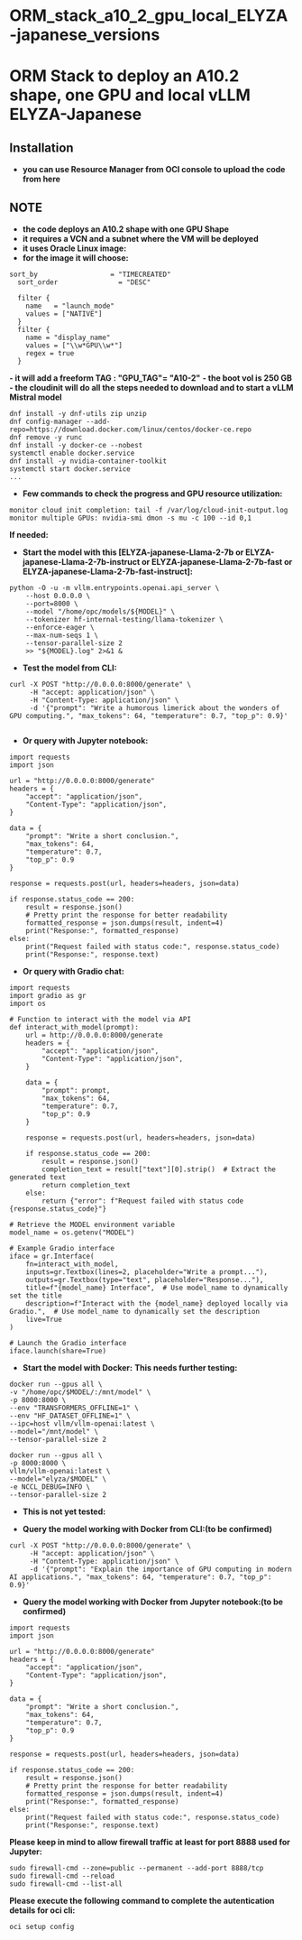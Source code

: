 # **ORM_stack_a10_2_gpu_local_ELYZA-japanese_versions**

# **ORM Stack to deploy an A10.2 shape, one GPU and local vLLM ELYZA-Japanese**

## Installation
- **you can use Resource Manager from OCI console to upload the code from here**

## NOTE
- **the code deploys an A10.2 shape with one GPU Shape**
- **it requires a VCN and a subnet where the VM will be deployed**
- **it uses Oracle Linux image:**
- **for the image it will choose:**
```
sort_by                  = "TIMECREATED"
  sort_order               = "DESC"

  filter {
    name   = "launch_mode"
    values = ["NATIVE"]
  }
  filter {
    name = "display_name"
    values = ["\\w*GPU\\w*"]
    regex = true
  }
  ```
  **- it will add a freeform TAG : "GPU_TAG"= "A10-2"**
  **- the boot vol is 250 GB**
  **- the cloudinit will do all the steps needed to download and to start a vLLM Mistral model**
  ```
dnf install -y dnf-utils zip unzip
dnf config-manager --add-repo=https://download.docker.com/linux/centos/docker-ce.repo
dnf remove -y runc
dnf install -y docker-ce --nobest
systemctl enable docker.service
dnf install -y nvidia-container-toolkit
systemctl start docker.service
...
```
- **Few commands to check the progress and GPU resource utilization:**
```
monitor cloud init completion: tail -f /var/log/cloud-init-output.log
monitor multiple GPUs: nvidia-smi dmon -s mu -c 100 --id 0,1
```
**If needed:**
- **Start the model with this [ELYZA-japanese-Llama-2-7b or ELYZA-japanese-Llama-2-7b-instruct or ELYZA-japanese-Llama-2-7b-fast or ELYZA-japanese-Llama-2-7b-fast-instruct]:**
```
python -O -u -m vllm.entrypoints.openai.api_server \
    --host 0.0.0.0 \
    --port=8000 \
    --model "/home/opc/models/${MODEL}" \
    --tokenizer hf-internal-testing/llama-tokenizer \
    --enforce-eager \
    --max-num-seqs 1 \
    --tensor-parallel-size 2
    >> "${MODEL}.log" 2>&1 &
```
- **Test the model from CLI:**
```
curl -X POST "http://0.0.0.0:8000/generate" \
     -H "accept: application/json" \
     -H "Content-Type: application/json" \
     -d '{"prompt": "Write a humorous limerick about the wonders of GPU computing.", "max_tokens": 64, "temperature": 0.7, "top_p": 0.9}'
	  
```
- **Or query with Jupyter notebook:**
```
import requests
import json

url = "http://0.0.0.0:8000/generate"
headers = {
    "accept": "application/json",
    "Content-Type": "application/json",
}

data = {
    "prompt": "Write a short conclusion.",
    "max_tokens": 64,
    "temperature": 0.7,
    "top_p": 0.9
}

response = requests.post(url, headers=headers, json=data)

if response.status_code == 200:
    result = response.json()
    # Pretty print the response for better readability
    formatted_response = json.dumps(result, indent=4)
    print("Response:", formatted_response)
else:
    print("Request failed with status code:", response.status_code)
    print("Response:", response.text)
```
- **Or query with Gradio chat:**
```
import requests
import gradio as gr
import os

# Function to interact with the model via API
def interact_with_model(prompt):
    url = http://0.0.0.0:8000/generate
    headers = {
        "accept": "application/json",
        "Content-Type": "application/json",
    }

    data = {
        "prompt": prompt,
        "max_tokens": 64,
        "temperature": 0.7,
        "top_p": 0.9
    }

    response = requests.post(url, headers=headers, json=data)

    if response.status_code == 200:
        result = response.json()
        completion_text = result["text"][0].strip()  # Extract the generated text
        return completion_text
    else:
        return {"error": f"Request failed with status code {response.status_code}"}

# Retrieve the MODEL environment variable
model_name = os.getenv("MODEL")

# Example Gradio interface
iface = gr.Interface(
    fn=interact_with_model,
    inputs=gr.Textbox(lines=2, placeholder="Write a prompt..."),
    outputs=gr.Textbox(type="text", placeholder="Response..."),
    title=f"{model_name} Interface",  # Use model_name to dynamically set the title
    description=f"Interact with the {model_name} deployed locally via Gradio.",  # Use model_name to dynamically set the description
    live=True
)

# Launch the Gradio interface
iface.launch(share=True)
```
- **Start the model with Docker:**
**This needs further testing:**
```
docker run --gpus all \
-v "/home/opc/$MODEL/:/mnt/model" \
-p 8000:8000 \
--env "TRANSFORMERS_OFFLINE=1" \
--env "HF_DATASET_OFFLINE=1" \
--ipc=host vllm/vllm-openai:latest \
--model="/mnt/model" \
--tensor-parallel-size 2

docker run --gpus all \
-p 8000:8000 \
vllm/vllm-openai:latest \
--model="elyza/$MODEL" \
-e NCCL_DEBUG=INFO \
--tensor-parallel-size 2
```
- **This is not yet tested:**

- **Query the model working with Docker from CLI:(to be confirmed)**
```
curl -X POST "http://0.0.0.0:8000/generate" \
     -H "accept: application/json" \
     -H "Content-Type: application/json" \
     -d '{"prompt": "Explain the importance of GPU computing in modern AI applications.", "max_tokens": 64, "temperature": 0.7, "top_p": 0.9}'
```
- **Query the model working with Docker from Jupyter notebook:(to be confirmed)**
```
import requests
import json

url = "http://0.0.0.0:8000/generate"
headers = {
    "accept": "application/json",
    "Content-Type": "application/json",
}

data = {
    "prompt": "Write a short conclusion.",
    "max_tokens": 64,
    "temperature": 0.7,
    "top_p": 0.9
}

response = requests.post(url, headers=headers, json=data)

if response.status_code == 200:
    result = response.json()
    # Pretty print the response for better readability
    formatted_response = json.dumps(result, indent=4)
    print("Response:", formatted_response)
else:
    print("Request failed with status code:", response.status_code)
    print("Response:", response.text)
```
**Please keep in mind to allow firewall traffic at least for port 8888 used for Jupyter:**
```
sudo firewall-cmd --zone=public --permanent --add-port 8888/tcp
sudo firewall-cmd --reload
sudo firewall-cmd --list-all
```
**Please execute the following command to complete the autentication details for oci cli:**
```
oci setup config
```